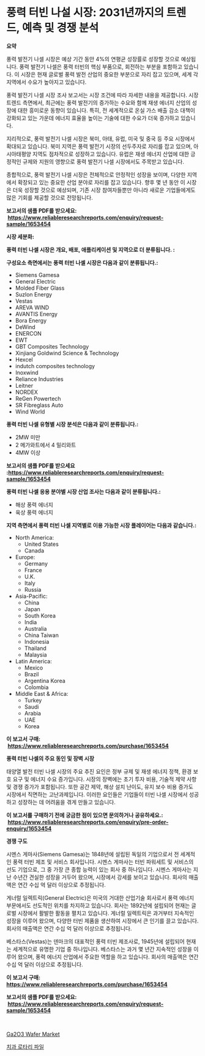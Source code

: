 <p><h1>풍력 터빈 나설 시장: 2031년까지의 트렌드, 예측 및 경쟁 분석</h1></p><p><strong>요약</strong></p>
<p><p>풍력 발전기 나셀 시장은 예상 기간 동안 4%의 연평균 성장률로 성장할 것으로 예상됩니다. 풍력 발전기 나셀은 풍력 터빈의 핵심 부품으로, 회전하는 부분을 포함하고 있습니다. 이 시장은 현재 글로벌 풍력 발전 산업의 중요한 부분으로 자리 잡고 있으며, 세계 각 지역에서 수요가 높아지고 있습니다.</p><p>풍력 발전기 나셀 시장 조사 보고서는 시장 조건에 따라 자세한 내용을 제공합니다. 시장 트렌드 측면에서, 최근에는 풍력 발전기의 증가하는 수요와 함께 재생 에너지 산업의 성장에 대한 흥미로운 동향이 있습니다. 특히, 전 세계적으로 온실 가스 배출 감소 대책이 강화되고 있는 가운데 에너지 효율을 높이는 기술에 대한 수요가 더욱 증가하고 있습니다.</p><p>지리적으로, 풍력 발전기 나셀 시장은 북미, 아태, 유럽, 미국 및 중국 등 주요 시장에서 확대되고 있습니다. 북미 지역은 풍력 발전기 시장의 선두주자로 자리를 잡고 있으며, 아시아태평양 지역도 점차적으로 성장하고 있습니다. 유럽은 재생 에너지 산업에 대한 긍정적인 규제와 지원의 영향으로 풍력 발전기 나셀 시장에서도 주목받고 있습니다.</p><p>종합적으로, 풍력 발전기 나셀 시장은 전체적으로 안정적인 성장을 보이며, 다양한 지역에서 확장되고 있는 중요한 산업 분야로 자리를 잡고 있습니다. 향후 몇 년 동안 이 시장은 더욱 성장할 것으로 예상되며, 기존 시장 참여자들뿐만 아니라 새로운 기업들에게도 많은 기회를 제공할 것으로 전망됩니다.</p></p>
<p><strong>보고서의 샘플 PDF를 받으세요: &nbsp;<a href="https://www.reliableresearchreports.com/enquiry/request-sample/1653454">https://www.reliableresearchreports.com/enquiry/request-sample/1653454</a></strong></p>
<p><strong>시장 세분화:</strong></p>
<p><strong> 풍력 터빈 나셀 시장은 개요, 배포, 애플리케이션 및 지역으로 더 분류됩니다. :</strong></p>
<p><strong>구성요소 측면에서는 풍력 터빈 나셀 시장은 다음과 같이 분류됩니다.:</strong></p>
<p><ul><li>Siemens Gamesa</li><li>General Electric</li><li>Molded Fiber Glass</li><li>Suzlon Energy</li><li>Vestas</li><li>AREVA WIND</li><li>AVANTIS Energy</li><li>Bora Energy</li><li>DeWind</li><li>ENERCON</li><li>EWT</li><li>GBT Composites Technology</li><li>Xinjiang Goldwind Science & Technology</li><li>Hexcel</li><li>indutch composites technology</li><li>Inoxwind</li><li>Reliance Industries</li><li>Leitner</li><li>NORDEX</li><li>ReGen Powertech</li><li>SR Fibreglass Auto</li><li>Wind World</li></ul></p>
<p><strong> 풍력 터빈 나셀 유형별 시장 분석은 다음과 같이 분류됩니다.:</strong></p>
<p><ul><li>2MW 미만</li><li>2 메가와트에서 4 밀리와트</li><li>4MW 이상</li></ul></p>
<p><strong>보고서의 샘플 PDF를 받으세요 :<a href="https://www.reliableresearchreports.com/enquiry/request-sample/1653454">https://www.reliableresearchreports.com/enquiry/request-sample/1653454</a></strong></p>
<p><strong> 풍력 터빈 나셀 응용 분야별 시장 산업 조사는 다음과 같이 분류됩니다.:</strong></p>
<p><ul><li>해상 풍력 에너지</li><li>육상 풍력 에너지</li></ul></p>
<p><strong>지역 측면에서 풍력 터빈 나셀 지역별로 이용 가능한 시장 플레이어는 다음과 같습니다.:</strong></p>
<p><ul>
    <li>
        North America:
        <ul>
            <li>United States</li>
            <li>Canada</li>
        </ul>
    </li>
    <li>
        Europe:
        <ul>
            <li>Germany</li>
            <li>France</li>
            <li>U.K.</li>
            <li>Italy</li>
            <li>Russia</li>
        </ul>
    </li>
    <li>
        Asia-Pacific:
        <ul>
            <li>China</li>
            <li>Japan</li>
            <li>South Korea</li>
            <li>India</li>
            <li>Australia</li>
            <li>China Taiwan</li>
            <li>Indonesia</li>
            <li>Thailand</li>
            <li>Malaysia</li>
        </ul>
    </li>
    <li>
        Latin America:
        <ul>
            <li>Mexico</li>
            <li>Brazil</li>
            <li>Argentina Korea</li>
            <li>Colombia</li>
        </ul>
    </li>
    <li>
        Middle East & Africa:
        <ul>
            <li>Turkey</li>
            <li>Saudi</li>
            <li>Arabia</li>
            <li>UAE</li>
            <li>Korea</li>
        </ul>
    </li>
    </ul></p>
<p><strong>이 보고서 구매: &nbsp;<a href="https://www.reliableresearchreports.com/purchase/1653454">https://www.reliableresearchreports.com/purchase/1653454</a></strong></p>
<p><strong>풍력 터빈 나셀의 주요 동인 및 장벽 시장</strong></p>
<p><p>태양열 발전 터빈 나셀 시장의 주요 추진 요인은 정부 규제 및 재생 에너지 정책, 환경 보호 요구 및 에너지 수요 증가입니다. 시장의 장벽에는 초기 투자 비용, 기술적 제약 사항 및 경쟁 증가가 포함됩니다. 또한 공간 제약, 해상 설치 난이도, 유지 보수 비용 증가도 시장에서 직면하는 고난과제입니다. 이러한 요인들은 기업들이 터빈 나셀 시장에서 성공하고 성장하는 데 어려움을 겪게 만들고 있습니다.</p></p>
<p><strong>이 보고서를 구매하기 전에 궁금한 점이 있으면 문의하거나 공유하세요.: &nbsp;<a href="https://www.reliableresearchreports.com/enquiry/pre-order-enquiry/1653454">https://www.reliableresearchreports.com/enquiry/pre-order-enquiry/1653454</a></strong></p>
<p><strong>경쟁 구도</strong></p>
<p><p>시멘스 게마사(Siemens Gamesa)는 1848년에 설립된 독일의 기업으로서 전 세계적인 풍력 터빈 제조 및 서비스 회사입니다. 시멘스 게마사는 터빈 파워세트 및 서비스의 선도 기업으로, 그 중 가장 큰 종합 능력이 있는 회사 중 하나입니다.  시멘스 게마사는 지난 수년간 견실한 성장을 거두어 왔으며, 시장에서 강세를 보이고 있습니다. 회사의 매출액은 연간 수십 억 달러 이상으로 추정됩니다.</p><p>게너럴 일렉트릭(General Electric)은 미국의 거대한 산업기술 회사로서 풍력 에너지 부문에서도 선도적인 위치를 차지하고 있습니다. 회사는 1892년에 설립되어 현재는 글로벌 시장에서 활발한 활동을 펼치고 있습니다. 게너럴 일렉트릭은 과거부터 지속적인 성장을 이루어 왔으며, 다양한 터빈 제품을 생산하여 시장에서 큰 인기를 끌고 있습니다. 회사의 매출액은 연간 수십 억 달러 이상으로 추정됩니다.</p><p>베스타스(Vestas)는 덴마크의 대표적인 풍력 터빈 제조사로, 1945년에 설립되어 현재는 세계적으로 유명한 기업 중 하나입니다. 베스타스는 과거 몇 년간 지속적인 성장을 이루어 왔으며, 풍력 에너지 산업에서 주요한 역할을 하고 있습니다. 회사의 매출액은 연간 수십 억 달러 이상으로 추정됩니다.</p></p>
<p><strong>이 보고서 구매: &nbsp; <a href="https://www.reliableresearchreports.com/purchase/1653454">https://www.reliableresearchreports.com/purchase/1653454</a></strong></p>
<p><strong>보고서의 샘플 PDF를 받으세요: &nbsp;<a href="https://www.reliableresearchreports.com/enquiry/request-sample/1653454">https://www.reliableresearchreports.com/enquiry/request-sample/1653454</a></strong><strong></strong></p>
<p>&nbsp;</p>
<p><p><a href="https://github.com/CliffMedina6/Market-Research-Report-List-4/blob/main/ga2o3-wafer-market.md">Ga2O3 Wafer Market</a></p><p><a href="https://medium.com/@gradyporer56562023/%EC%B9%98%EA%B3%BC-%EB%A1%9C%ED%84%B0%EB%A6%AC-%ED%8C%8C%EC%9D%BC-%EC%8B%9C%EC%9E%A5-%EB%B6%84%EC%84%9D-%EA%B8%80%EB%A1%9C%EB%B2%8C-%EC%82%B0%EC%97%85-%EC%A0%84%EB%A7%9D-%EB%B0%8F-%EC%98%88%EC%B8%A1-2024%EB%85%84%EB%B6%80%ED%84%B0-2031%EB%85%84-b47c4be7d548">치과 로타리 파일</a></p></p>